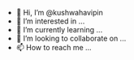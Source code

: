 - 👋 Hi, I’m @kushwahavipin
- 👀 I’m interested in ...
- 🌱 I’m currently learning ...
- 💞️ I’m looking to collaborate on ...
- 📫 How to reach me ...

<!---
kushwahavipin/kushwahavipin is a ✨ special ✨ repository because its `README.md` (this file) appears on your GitHub profile.
You can click the Preview link to take a look at your changes.
--->
